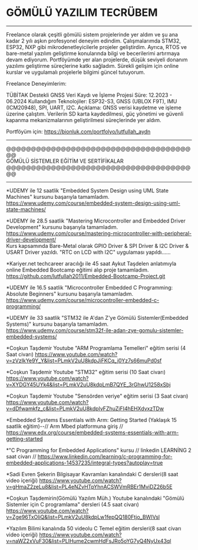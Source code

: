 # GÖMÜLÜ YAZILIM TECRÜBEM

***********************************************************************************************************************************************************************

Freelance olarak çeşitli gömülü sistem projelerinde yer aldım ve şu ana kadar 2 yılı aşkın profesyonel deneyim edindim. Çalışmalarımda STM32, ESP32, NXP gibi mikrodenetleyicilerle projeler geliştirdim. Ayrıca, RTOS ve bare-metal yazılım geliştirme konularında bilgi ve becerilerimi artırmaya devam ediyorum. Portföyümde yer alan projelerde, düşük seviyeli donanım yazılımı geliştirme süreçlerine katkı sağladım. Sürekli gelişim için online kurslar ve uygulamalı projelerle bilgimi güncel tutuyorum.


Freelance Deneyimlerim:

TÜBİTAK Destekli GNSS Veri Kaydı ve İşleme Projesi
            Süre: 12.2023 - 06.2024
            Kullandığım Teknolojiler: ESP32-S3, GNSS (UBLOX F9T), IMU (ICM20948), SPI, UART, I2C.
            Açıklama: GNSS verisi kaydetme ve işleme üzerine çalıştım. Verilerin SD karta kaydedilmesi, güç yönetimi ve güvenli kapanma mekanizmalarının geliştirilmesi süreçlerinde yer aldım.

Portföyüm için: https://bionluk.com/portfolyo/lutfullah_aydn 


***********************************************************************************************************************************************************************
@@@@@@@@@@@@@@@@@@@@@@@@@@@@@@@@@@@@@@@                                                                                                                                                                                                                                                                                                                                                                                                    
GÖMÜLÜ SİSTEMLER EĞİTİM VE SERTİFİKALAR
@@@@@@@@@@@@@@@@@@@@@@@@@@@@@@@@@@@@@@@
***********************************************************************************************************************************************************************
*UDEMY ile 12 saatlik "Embedded System Design using UML State Machines" kursunu başarıyla tamamladım.                                                                  https://www.udemy.com/course/embedded-system-design-using-uml-state-machines/ 

*UDEMY ile 28.5 saatlik "Mastering Microcontroller and Embedded Driver Development" kursunu başarıyla tamamladım.                                                      https://www.udemy.com/course/mastering-microcontroller-with-peripheral-driver-development/  
                                                                                                                                                                       Kurs kapsamında Bare-Metal olarak GPIO Driver & SPI Driver & I2C Driver & USART Driver yazıldı. "RTC on LCD with I2C" uygulaması yapıldı......

*Kariyer.net techcareer aracılığı ile 45 saat Aykut Taşdelen anlatımıyla online Embedded Bootcamp eğitimi alıp proje tamamladım.                                       https://github.com/lutfullah2011/Embedded-Bootcamp-Project.git   

*UDEMY ile 16.5 saatlik "Microcontroller Embedded C Programming: Absolute Beginners" kursunu başarıyla tamamladım.                                                     https://www.udemy.com/course/microcontroller-embedded-c-programming/

*UDEMY ile 33 saatlik "STM32 ile A'dan Z'ye Gömülü Sistemler(Embedded Systems)" kursunu başarıyla tamamladım.
https://www.udemy.com/course/stm32f-ile-adan-zye-gomulu-sistemler-embedded-systems/


*Coşkun Taşdemir Youtube "ARM Programlama Temelleri" eğitim serisi (4 Saat civarı)                                                                                      https://www.youtube.com/watch?v=zVzIkYe9Y_Y&list=PLmkV2uU8kdpJiFKCq_j0Yz7s66muPd0sf

*Coşkun Taşdemir Youtube "STM32" eğitim serisi (10 Saat civarı)                                                                                                         https://www.youtube.com/watch?v=XYDGY45UYk4&list=PLmkV2uU8kdpLmB7QYE_3rGhwU1258xSbj

*Coşkun Taşdemir Youtube "Sensörden veriye" eğitim serisi (3 Saat civarı)                                                                                               https://www.youtube.com/watch?v=dDfwamkfz_c&list=PLmkV2uU8kdpIvFZhuZjFI4hEHXdvxzTDw

*Embedded Systems Essentials with Arm: Getting Started (Yaklaşık 15 saatlik eğitim)--// Arm Mbed platformuna giriş //
                                                                                                                                                                        https://www.edx.org/course/embedded-systems-essentials-with-arm-getting-started

*"C Programming for Embedded Applications" kursu // linkedin LEARNİNG 2 saat civarı //
                                                                                                                                                                        https://www.linkedin.com/learning/c-programming-for-embedded-applications-14537235/integral-types?autoplay=true
                                                                                                                                                                 
*Sadi Evren Şekerin Bilgisayar Kavramları kanalındaki C dersleri(8 saat video içeriği)
                                                                                                                                                                        https://www.youtube.com/watch?v=gHmaZ2zeLu8&list=PL4eNZvHTpYhnACSWVmRBEr1MviDZ26b5E

*Coşkun Taşdemirin(Gömülü Yazılım Müh.) Youtube kanalındaki "Gömülü Sistemler için C programlama" dersleri (4.5 saat civarı)
                                                                                                                                                                        https://www.youtube.com/watch?v=Zge96TxOliQ&list=PLmkV2uU8kdpLw1fepQQ180Ftjo_BWIVsl

*Yazılım Bilimi kanalında 50 videolu C Temel eğitim dersleri(8 saat civarı video içeriği)
                                                                                                                                                                        https://www.youtube.com/watch?v=naWZ2xVuF30&list=PLIHume2cwmHdFsJRo5oYG7yQ4NyUx43ql




